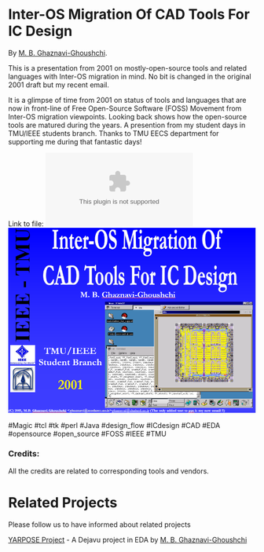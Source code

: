 # Inter-OS Migration Of CAD Tools For IC Design

By [M. B. Ghaznavi-Ghoushchi](https://github.com/ghoushchi).

This is a presentation from 2001 on mostly-open-source tools and related languages with Inter-OS migration in mind. No bit is changed in the original 2001 draft but my recent email. 

It is a glimpse of time from 2001 on status of tools and languages that are now in front-line of 
Free Open-Source Software (FOSS) Movement from Inter-OS migration viewpoints. 
Looking back shows how the open-source tools are matured during the years.
A presention from my student days in TMU/IEEE students branch.
Thanks to TMU EECS department for supporting me during that fantastic days!

Link to file:
![Inter-OS Migration Of CAD Tools For IC Design](inter-os-2.pptx)
![Inter-OS Migration Of CAD Tools For IC Design](inter-os-2.png)

#Magic #tcl #tk #perl #Java #design_flow #ICdesign #CAD #EDA #opensource #open_source #FOSS
#IEEE #TMU 

### Credits:
All the credits are related to corresponding tools and vendors.

# Related Projects
Please follow us to have informed about related projects

[YARPOSE Project](https://github.com/yarpose) - A Dejavu project in EDA by
[M. B. Ghaznavi-Ghoushchi](https://github.com/ghoushchi)





